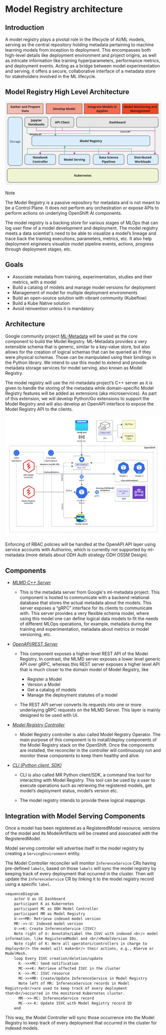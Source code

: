 # Model Registry architecture

<!-- sources:
- "Model Registry Architecture" https://docs.google.com/document/d/1OLqy3ivdPs4Db78VrdnnGVkdPpkNPhJZAdAZkMwqUp0/edit
- "Model Registry Proposal" https://docs.google.com/document/d/1G-pjdGaS2kLELsB5kYk_D4AmH-fTfnCnJOhJ8xENjx0/edit#heading=h.ds8q4xtkmu64
-->

## Introduction

A model registry plays a pivotal role in the lifecycle of AI/ML models, serving as the central repository holding metadata pertaining to machine learning models from inception to deployment. This encompasses both high-level details like deployment environment and project origins, as well as intricate information like training hyperparameters, performance metrics, and deployment events. Acting as a bridge between model experimentation and serving, it offers a secure, collaborative interface of a metadata store for stakeholders involved in the ML lifecycle.

## Model Registry High Level Architecture 
![Model Registry High Level Architecture](./model-registry-overview.jpg)

> [!NOTE]  
> The Model Registry is a passive repository for metadata and is not meant to be a Control Plane. It does not perform any orchestration or expose APIs to perform actions on underlying OpenShift AI components. 

The model registry is a backing store for various stages of MLOps that can log user flow of a model development and deployment. The model registry meets a data scientist's need to be able to visualize a model’s lineage and trace back the training executions, parameters, metrics, etc. It also help deployment engineers visualize model pipeline events, actions, progress through deployment stages, etc. 

## Goals 
- Associate metadata from training, experimentation, studies and their metrics, with a model
- Build a catalog of models and manage model versions for deployment
- Management of model for multiple deployment environments
- Build an open-source solution with vibrant community (Kubeflow)
- Build a Kube Native solution
- Avoid reinvention unless it is mandatory

## Architecture

Google community project [ML-Metadata](https://github.com/google/ml-metadata) will be used as the core component to build the Model Registry. ML-Metadata provides a very extensible schema that is generic, similar to a key-value store, but also allows for the creation of logical schemas that can be queried as if they were physical schemas. Those can be manipulated using their bindings in the Python library. We intend to use this model to extend and provide metadata storage services for model serving, also known as Model Registry.

The model registry will use the ml-metadata project’s C++ server as it is given to handle the storing of the metadata while domain-specific Model Registry features will be added as extensions (aka microservices). As part of this extension, we will develop Python/Go extensions to support the Model Registry and will also develop an OpenAPI interface to expose the Model Registry API to the clients. 

![Model Registry Connections](./model-registry-connections.png)

Enforcing of RBAC policies will be handled at the OpenAPI API layer using service accounts with Authorino, which is currently not supported by ml-metadata (more details about ODH Auth strategy ODH OSSM Design).

## Components
- *[MLMD C++ Server](https://github.com/google/ml-metadata)*
  - This is the metadata server from Google's ml-metadata project.  This component is hosted to communicate with a backend relational database that stores the actual metadata about the models. This server exposes a “gRPC” interface for its clients to communicate with. This server provides a very flexible schema model, where using this model one can define logical data models to fit the needs of different MLOps operations, for example, metadata during the training and experimentation, metadata about metrics or model versioning, etc. 
  
- *[OpenAPI/REST Server](https://github.com/kubeflow/model-registry)*
  - This component exposes a higher-level REST API of the Model Registry. In contrast, the MLMD server exposes a lower level generic API over gRPC, whereas this REST server exposes a higher level API that is much closer to the domain model of Model Registry, like
    - Register a Model
    - Version a Model
    - Get a catalog of models
    - Manage the deployment statutes of a model
  
  - The REST API server converts its requests into one or more underlaying gRPC requests on the MLMD Server. This layer is mainly designed to be used with UI.

- *[Model Registry Controller](https://github.com/opendatahub-io/model-registry-operator)*
  - Model Registry controller is also called Model Registry Operator. The main purpose of this component is to install/deploy components of the Model Registry stack on the OpenShift. Once the components are installed, the reconciler in the controller will continuously run and monitor these components to keep them healthy and alive. 

- *[CLI (Python client, SDK)](https://github.com/kubeflow/model-registry/tree/main/clients/python)*
  - CLI is also called MR Python client/SDK, a command line tool for interacting with Model Registry. This tool can be used by a user to execute operations such as retrieving the registered models, get model’s deployment status, model’s version etc. 
  
  - The model registry intends to provide these logical mappings  

## Integration with Model Serving Components

<!-- sources:
- https://issues.redhat.com/browse/RHOAIENG-1071
- https://github.com/opendatahub-io/model-registry-bf4-kf/issues/249
- https://github.com/opendatahub-io/odh-model-controller/pull/135
-->

Once a model has been registered as a RegisteredModel resource, versions of the model and its ModelArtifacts will be created and associated with the RegisteredModel.

Model serving controller will advertise itself in the model registry by creating a `ServingEnvironment` entity. 

The Model Controller reconciler will monitor `InferenceService` CRs having pre-defined `labels`, based on those `labels` will sync the model registry by keeping track of every deployment that occurred in the cluster.
Then will update the `InferenceService` CR by linking it to the model registry record using a specific `label`.

```mermaid
sequenceDiagram
    actor U as UI Dashboard
    participant K as Kubernetes
    participant MC as ODH Model Controller
    participant MR as Model Registry
    U->>+MR: Retrieve indexed model version
    MR-->>-U: Indexed model version
    U->>K: Create InferenceService (ISVC)
    Note right of U: Annotate/Label the ISVC with indexed <br/> model information, like RegisteredModel and <br/>ModelVersion IDs.
    Note right of K: Here all operators/controllers in charge to deploy<br/> the model will make<br/> their actions, e.g., KServe or ModelMesh.
    loop Every ISVC creation/deletion/update
      K-->>+MC: Send notification
      MC->>+K: Retrieve affected ISVC in the cluster
      K-->>-MC: ISVC resource
      MC->>+MR: Create/Update InferenceService in Model Registry
      Note left of MR: InferenceService records in Model Registry<br/>are used to keep track of every deployment that<br/>occurred in the monitored Kubernetes cluster.
      MR-->>-MC: InferenceService record
      MC-->>-K: Update ISVC with Model Registry record ID
    end
```

This way, the Model Controller will sync those occurrence into the Model Registry to keep track of every deployment that occurred in the cluster for indexed models.

<!-- to be continued once finalized "Model Registry Tenancy Proposal" -->